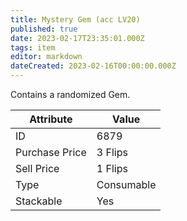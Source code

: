 ```yaml
---
title: Mystery Gem (acc LV20)
published: true
date: 2023-02-17T23:35:01.000Z
tags: item
editor: markdown
dateCreated: 2023-02-16T00:00:00.000Z
---
```


Contains a randomized Gem.

|Attribute|Value|
|-|-|
|ID|6879|
|Purchase Price|3 Flips|
|Sell Price|1 Flips|
|Type|Consumable|
|Stackable|Yes|

